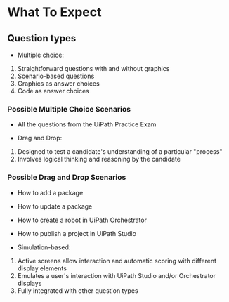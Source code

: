 # What To Expect

## Question types
* Multiple choice:
1. Straightforward questions with and without graphics
2. Scenario-based questions
3. Graphics as answer choices
4. Code as answer choices

### Possible Multiple Choice Scenarios
* All the questions from the UiPath Practice Exam

* Drag and Drop:
1. Designed to test a candidate's understanding of a particular "process"
2. Involves logical thinking and reasoning by the candidate

### Possible Drag and Drop Scenarios
* How to add a package
* How to update a package
* How to create a robot in UiPath Orchestrator
* How to publish a project in UiPath Studio

* Simulation-based:
1. Active screens allow interaction and automatic scoring with different display elements
2. Emulates a user's interaction with UiPath Studio and/or Orchestrator displays
3. Fully integrated with other question types
